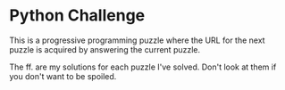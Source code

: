Python Challenge
================

This is a progressive programming puzzle where the URL for the next puzzle
is acquired by answering the current puzzle.

The ff. are my solutions for each puzzle I've solved. Don't look at them if
you don't want to be spoiled.
